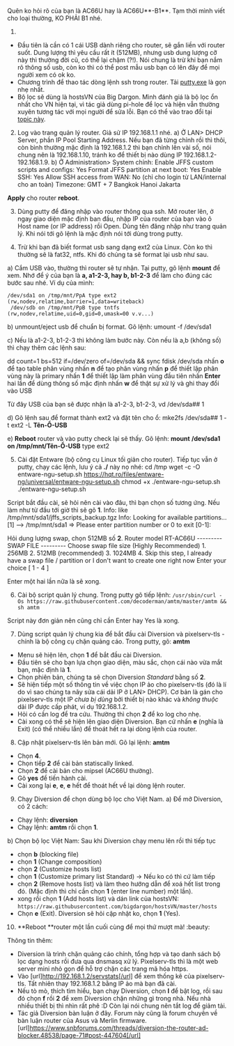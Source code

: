 Quên ko hỏi rõ của bạn là AC66U hay là AC66U**-B1**. Tạm thời mình viết cho loại thường, KO PHẢI B1 nhé.

1. 
- Đầu tiên là cần có 1 cái USB dành riêng cho router, sẽ gắn liền với router suốt. Dung lượng thì yêu cầu rất ít (512MB), nhưng usb dung lượng cỡ này thì thường đời cũ, có thể lại chậm (?!). Nói chung là trừ khi bạn nắm rõ thông số usb, còn ko thì có thể post mẫu usb bạn có lên đây để mọi người xem có ok ko.
- Chương trình để thao tác dòng lệnh ssh trong router. Tải [putty.exe]("https://www.chiark.greenend.org.uk/~sgtatham/putty/latest.html") là gọn nhẹ nhất.
- Bộ lọc sẽ dùng là hostsVN của Big Dargon. Mình đánh giá là bộ lọc ổn nhất cho VN hiện tại, vì tác giả dùng pi-hole để lọc và hiện vẫn thường xuyên tương tác với mọi người để sửa lỗi. Bạn có thể vào trao đổi tại [topic này]("https://tinhte.vn/threads/huong-dan-chan-quang-cao-trong-ung-dung-bang-surge-adguard-pro-shadowrocket-va-adblock.2844988/").

2. Log vào trang quản lý router. Giả sử IP 192.168.1.1 nhé.
a) Ở LAN> DHCP Server, phần IP Pool Starting Address. Nếu bạn đã từng chỉnh rồi thì thôi, còn bình thường mặc định là 192.168.1.2 thì bạn chỉnh lên vài số, nói chung nên là 192.168.1.10, tránh ko để thiết bị nào dùng IP 192.168.1.2-192.168.1.9.
b) Ở Administration> System chỉnh:
Enable JFFS custom scripts and configs: Yes
Format JFFS partition at next boot: Yes
Enable SSH: Yes
Allow SSH access from WAN: No (chỉ cho login từ LAN/internal cho an toàn)
Timezone: GMT + 7 Bangkok Hanoi Jakarta

**Apply** cho router **reboot**.

3. Dùng putty để đăng nhập vào router thông qua ssh. Mở router lên, ở ngay giao diện mặc định ban đầu, nhập IP của router của bạn vào ô Host name (or IP address) rồi Open. Dùng tên đăng nhập như trang quản lý. Khi nói tới gõ lệnh là mặc định nói tới dùng trong putty.

4. Trừ khi bạn đã biết format usb sang dạng ext2 của Linux. Còn ko thì thường sẽ là fat32, ntfs. Khi đó chúng ta sẽ format lại usb như sau.

a) Cắm USB vào, thường thì router sẽ tự nhận. Tại putty, gõ lệnh
**mount** 
để xem. Nhớ để ý của bạn là **a, a1-2-3, hay b, b1-2-3** để làm cho đúng các bước sau nhé. Ví dụ của mình:

```
/dev/sda1 on /tmp/mnt/PpA type ext2 (rw,nodev,relatime,barrier=1,data=writeback)
 /dev/sdb on /tmp/mnt/PpB type tntfs (rw,nodev,relatime,uid=0,gid=0,umask=00 v.v...)
```

b) unmount/eject usb để chuẩn bị format. Gõ lệnh:
umount -f /dev/sda1

c) Nếu là a1-2-3, b1-2-3 thì không làm bước này. Còn nếu là a,b (không số) thì chạy thêm các lệnh sau:

dd count=1 bs=512 if=/dev/zero of=/dev/sda && sync
fdisk /dev/sda
nhấn **o** để tạo table phân vùng
nhấn **n** để tạo phân vùng
nhấn **p** để thiết lập phân vùng này là primary
nhấn **1** để thiết lập làm phân vùng đầu tiên
nhấn **Enter** hai lần để dùng thông số mặc định
nhấn **w** để thật sự xử lý và ghi thay đổi vào USB

Từ đây USB của bạn sẽ được nhận là a1-2-3, b1-2-3, vd /dev/sda## 1

d) Gõ lệnh sau để format thành ext2 và đặt tên cho ổ:
mke2fs /dev/sda## 1 -t ext2 -L **Tên-Ổ-USB**

e) **Reboot** router và vào putty check lại sẽ thấy. Gõ lệnh:
**mount**
    **/dev/sda1 on /tmp/mnt/Tên-Ổ-USB** type ext2
    

5. Cài đặt Entware (bộ công cụ Linux tối giản cho router). Tiếp tục vẫn ở putty, chạy các lệnh, lưu ý cả **./** này nọ nhé:
    cd /tmp
    wget -c -O entware-ngu-setup.sh https://hqt.ro/files/entware-ng/universal/entware-ngu-setup.sh
    chmod +x ./entware-ngu-setup.sh
    ./entware-ngu-setup.sh

Script bắt đầu cài, sẽ hỏi nên cài vào đâu, thì bạn chọn số tương ứng. Nếu làm như từ đầu tới giờ thì sẽ gõ **1**.
    Info: like /tmp/mnt/sda1/jffs_scripts_backup.tgz Info: Looking for available partitions...
    [1] --> /tmp/mnt/sda1
    => Please enter partition number or 0 to exit
    [0-1]:

Hỏi dung lượng swap, chọn 512MB số **2**.
    Router model
    RT-AC66U
    ---------
    SWAP FILE
    ---------
    Choose swap file size (Highly Recommended)
    1. 256MB
    2. 512MB (recommended)
    3. 1024MB
    4. Skip this step, I already have a swap file / partition
       or I don't want to create one right now
    Enter your choice [ 1 - 4 ]

Enter một hai lần nữa là sẽ xong.

6. Cài bộ script quản lý chung. Trong putty gõ tiếp lệnh:
`/usr/sbin/curl -Os https://raw.githubusercontent.com/decoderman/amtm/master/amtm && sh amtm`

Script này đơn giản nên cũng chỉ cần Enter hay Yes là xong.

7. Dùng script quản lý chung kia để bắt đầu cài Diversion và pixelserv-tls - chính là bộ công cụ chặn quảng cáo. Trong putty, gõ:
**amtm**
- Menu sẽ hiện lên, chọn **1** để bắt đầu cài Diversion.
- Đầu tiên sẽ cho bạn lựa chọn giao diện, màu sắc, chọn cái nào vừa mắt bạn, mặc định là **1**.
- Chọn phiên bản, chúng ta sẽ chọn Diversion *Standard* bằng số **2**.
- Sẽ hiện tiếp một số thông tin về việc chọn IP ảo cho pixelserv-tls (đó là lí do vì sao chúng ta nãy sửa cái dải IP ở LAN> DHCP). Cơ bản là gán cho pixelserv-tls một IP *chưa bị dùng* bởi thiết bị nào khác và *không thuộc* dải IP được cấp phát, ví dụ 192.168.1.2.
- Hỏi có cần log để tra cứu. Thường thì chọn **2** để ko log cho nhẹ.
- Cài xong có thể sẽ hiện lên giao diện Diversion. Bạn cứ nhấn **e** (nghĩa là Exit) (có thể nhiều lần) để thoát hết ra lại dòng lệnh của router.

8. Cập nhật pixelserv-tls lên bản mới. Gõ lại lệnh:
**amtm**
- Chọn **4**.
- Chọn tiếp **2** để cài bản statiscally linked.
- Chọn **2** để cài bản cho mipsel (AC66U thường).
- Gõ **yes** để tiến hành cài.
- Cài xong lại **e**, **e**, **e** hết để thoát hết về lại dòng lệnh router.

9. Chạy Diversion để chọn dùng bộ lọc cho Việt Nam.
a) Để mở Diversion, có 2 cách:
- Chạy lệnh: **diversion**
- Chạy lệnh: **amtm** rồi chọn **1**.

b) Chọn bộ lọc Việt Nam: Sau khi Diversion chạy menu lên rồi thì tiếp tục
- chọn **b** (blocking file)
- chọn **1** (Change composition)
- chọn **2** (Customize hosts list)
- chọn **1** (Customize primary list Standard) -> Nếu ko có thì cứ làm tiếp
- chọn **2** (Remove hosts list) và làm theo hướng dẫn để xoá hết list trong đó. (Mặc định thì chỉ cần chọn **1** (enter line number) một lần).
- xong rồi chọn **1** (Add hosts list) và dán link của hostsVN:
`https://raw.githubusercontent.com/bigdargon/hostsVN/master/hosts`
- Chọn **e** (Exit). Diversion sẽ hỏi cập nhật ko, chọn **1** (Yes).

10. **Reboot **router một lần cuối cùng để mọi thứ mượt mà! :beauty:

Thông tin thêm:
- Diversion là trình chặn quảng cáo chính, tổng hợp và tạo danh sách bộ lọc dạng hosts rồi đưa qua dnsmasq xử lý. Pixelserv-tls thì là một web server mini nhỏ gọn để hỗ trợ chặn các trang mã hóa https.
- Vào [url]http://192.168.1.2/servstats[/url] để xem thống kê của pixelserv-tls. Tất nhiên thay 192.168.1.2 bằng IP ảo mà bạn đã cài.
- Nếu tò mò, thích tìm hiểu, bạn chạy Diversion, chọn **l** để bật log, rồi sau đó chọn **f** rồi **2** để xem Diversion chặn những gì trong nhà. Nếu nhà nhiều thiết bị thì nhìn rất phê :D Còn lại nói chung nên tắt log để giảm tải.
- Tác giả Diversion bàn luận ở đây. Forum này cũng là forum chuyên về bàn luận router của Asus và Merlin firmware.
[url]https://www.snbforums.com/threads/diversion-the-router-ad-blocker.48538/page-71#post-447604[/url]
<!--stackedit_data:
eyJoaXN0b3J5IjpbMTkwNzA2OTU1LDQyMzgwMDMwNyw3MzA5OT
gxMTZdfQ==
-->